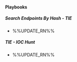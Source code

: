 
#### Playbooks
##### Search Endpoints By Hash - TIE
- %%UPDATE_RN%%
##### TIE - IOC Hunt
- %%UPDATE_RN%%
